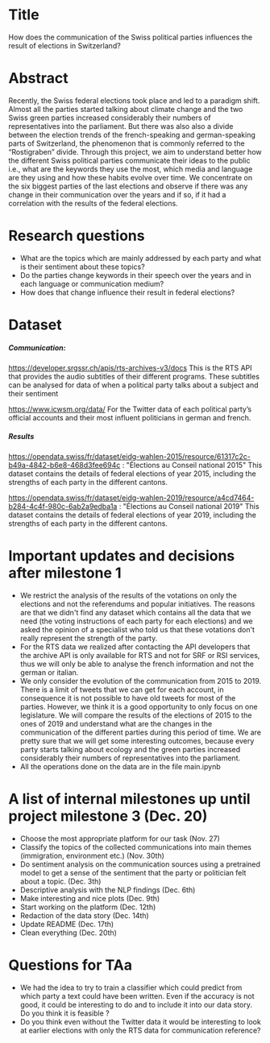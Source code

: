 # Title
How does the communication of the Swiss political parties influences the result of elections in Switzerland?

# Abstract
Recently, the Swiss federal elections took place and led to a paradigm shift. Almost all the parties started talking about climate change and the two Swiss green parties increased considerably their numbers of representatives into the parliament. But there was also also a divide between the election trends of the french-speaking and german-speaking parts of Switzerland, the phenomenon that is commonly referred to the “Rostigraben” divide.
Through this project, we aim to understand better how the different Swiss political parties communicate their ideas to the public i.e., what are the keywords they use the most, which media and language are they using and how these habits evolve over time.
We concentrate on the six biggest parties of the last elections and observe if there was any change in their communication over the years and if so, if it had a correlation with the results of the federal elections.

# Research questions
- What are the topics which are mainly addressed by each party and what is their sentiment about these topics?
- Do the parties change keywords in their speech over the years and in each language or communication medium?
- How does that change influence their result in federal elections?

# Dataset

##### Communication:
https://developer.srgssr.ch/apis/rts-archives-v3/docs This is the RTS API that provides the audio subtitles of their different programs. These subtitles can be analysed for data of when a political party talks about a subject and their sentiment

https://www.icwsm.org/data/ For the Twitter data of each political party’s official accounts and their most influent politicians in german and french.

##### Results
https://opendata.swiss/fr/dataset/eidg-wahlen-2015/resource/61317c2c-b49a-4842-b6e8-468d3fee694c : "Élections au Conseil national 2015"
This dataset contains the details of federal elections of year 2015, including the strengths of each party in the different cantons.

https://opendata.swiss/fr/dataset/eidg-wahlen-2019/resource/a4cd7464-b284-4c4f-980c-6ab2a9edba1a : "Élections au Conseil national 2019"
This dataset contains the details of federal elections of year 2019, including the strengths of each party in the different cantons.

# Important updates and decisions after milestone 1
- We restrict the analysis of the results of the votations on only the elections and not the referendums and popular initiatives. The reasons are that we didn't find any dataset which contains all the data that we need (the voting instructions of each party for each elections) and we asked the opinion of a specialist who told us that these votations don't really represent the strength of the party.
- For the RTS data we realized after contacting the API developers that the archive API is only available for RTS and not for SRF or RSI services, thus we will only be able to analyse the french information and not the german or italian.
- We only consider the evolution of the communication from 2015 to 2019. There is a limit of tweets that we can get for each account, in consequence it is not possible to have old tweets for most of the parties. However, we think it is a good opportunity to only focus on one legislature. We will compare the results of the elections of 2015 to the ones of 2019 and understand what are the changes in the communication of the different parties during this period of time. We are pretty sure that we will get some interesting outcomes, because every party starts talking about ecology and the green parties increased considerably their numbers of representatives into the parliament.
- All the operations done on the data are in the file main.ipynb

# A list of internal milestones up until project milestone 3 (Dec. 20)
- Choose the most appropriate platform for our task (Nov. 27)
- Classify the topics of the collected communications into main themes (immigration, environment etc.) (Nov. 30th)
- Do sentiment analysis on the communication sources using a pretrained model to get a sense of the sentiment that the party or politician felt about a topic. (Dec. 3th)
- Descriptive analysis with the NLP findings (Dec. 6th)
- Make interesting and nice plots (Dec. 9th)
- Start working on the platform (Dec. 12th)
- Redaction of the data story (Dec. 14th)
- Update README (Dec. 17th)
- Clean everything (Dec. 20th)

# Questions for TAa
  - We had the idea to try to train a classifier which could predict from which party a text could have been written. Even if the accuracy is not good, it could be interesting to do and to include it into our data story. Do you think it is feasible ?
  - Do you think even without the Twitter data it would be interesting to look at earlier elections with only the RTS data for communication reference?
